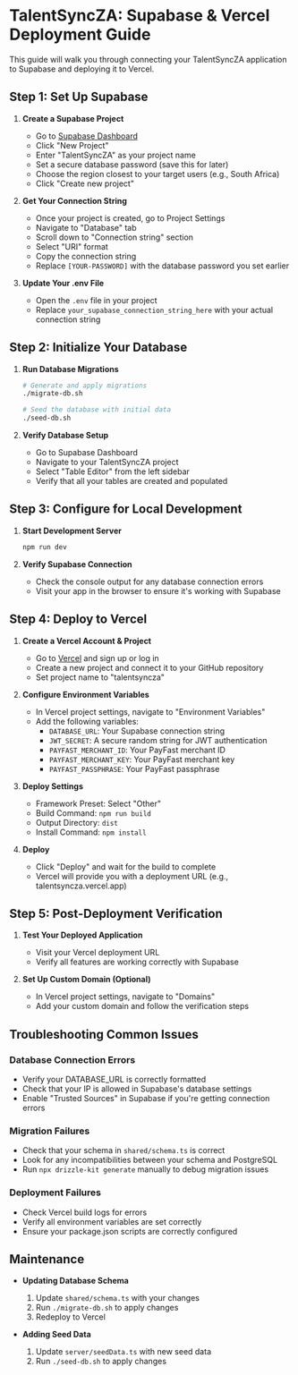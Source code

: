 # TalentSyncZA: Supabase & Vercel Deployment Guide

This guide will walk you through connecting your TalentSyncZA application to Supabase and deploying it to Vercel.

## Step 1: Set Up Supabase

1. **Create a Supabase Project**
   - Go to [Supabase Dashboard](https://supabase.com/dashboard/projects)
   - Click "New Project"
   - Enter "TalentSyncZA" as your project name
   - Set a secure database password (save this for later)
   - Choose the region closest to your target users (e.g., South Africa)
   - Click "Create new project"

2. **Get Your Connection String**
   - Once your project is created, go to Project Settings
   - Navigate to "Database" tab
   - Scroll down to "Connection string" section
   - Select "URI" format
   - Copy the connection string
   - Replace `[YOUR-PASSWORD]` with the database password you set earlier

3. **Update Your .env File**
   - Open the `.env` file in your project
   - Replace `your_supabase_connection_string_here` with your actual connection string

## Step 2: Initialize Your Database

1. **Run Database Migrations**
   ```bash
   # Generate and apply migrations
   ./migrate-db.sh
   
   # Seed the database with initial data
   ./seed-db.sh
   ```

2. **Verify Database Setup**
   - Go to Supabase Dashboard
   - Navigate to your TalentSyncZA project
   - Select "Table Editor" from the left sidebar
   - Verify that all your tables are created and populated

## Step 3: Configure for Local Development

1. **Start Development Server**
   ```bash
   npm run dev
   ```

2. **Verify Supabase Connection**
   - Check the console output for any database connection errors
   - Visit your app in the browser to ensure it's working with Supabase

## Step 4: Deploy to Vercel

1. **Create a Vercel Account & Project**
   - Go to [Vercel](https://vercel.com) and sign up or log in
   - Create a new project and connect it to your GitHub repository
   - Set project name to "talentsyncza"

2. **Configure Environment Variables**
   - In Vercel project settings, navigate to "Environment Variables"
   - Add the following variables:
     - `DATABASE_URL`: Your Supabase connection string
     - `JWT_SECRET`: A secure random string for JWT authentication
     - `PAYFAST_MERCHANT_ID`: Your PayFast merchant ID
     - `PAYFAST_MERCHANT_KEY`: Your PayFast merchant key
     - `PAYFAST_PASSPHRASE`: Your PayFast passphrase

3. **Deploy Settings**
   - Framework Preset: Select "Other"
   - Build Command: `npm run build`
   - Output Directory: `dist`
   - Install Command: `npm install`

4. **Deploy**
   - Click "Deploy" and wait for the build to complete
   - Vercel will provide you with a deployment URL (e.g., talentsyncza.vercel.app)

## Step 5: Post-Deployment Verification

1. **Test Your Deployed Application**
   - Visit your Vercel deployment URL
   - Verify all features are working correctly with Supabase

2. **Set Up Custom Domain (Optional)**
   - In Vercel project settings, navigate to "Domains"
   - Add your custom domain and follow the verification steps

## Troubleshooting Common Issues

### Database Connection Errors
- Verify your DATABASE_URL is correctly formatted
- Check that your IP is allowed in Supabase's database settings
- Enable "Trusted Sources" in Supabase if you're getting connection errors

### Migration Failures
- Check that your schema in `shared/schema.ts` is correct
- Look for any incompatibilities between your schema and PostgreSQL
- Run `npx drizzle-kit generate` manually to debug migration issues

### Deployment Failures
- Check Vercel build logs for errors
- Verify all environment variables are set correctly
- Ensure your package.json scripts are correctly configured

## Maintenance

- **Updating Database Schema**
  1. Update `shared/schema.ts` with your changes
  2. Run `./migrate-db.sh` to apply changes
  3. Redeploy to Vercel

- **Adding Seed Data**
  1. Update `server/seedData.ts` with new seed data
  2. Run `./seed-db.sh` to apply changes